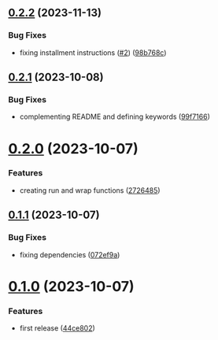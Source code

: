 ## [0.2.2](https://github.com/codibre/remembered-redis-semaphore/compare/v0.2.1...v0.2.2) (2023-11-13)


### Bug Fixes

* fixing installment instructions ([#2](https://github.com/codibre/remembered-redis-semaphore/issues/2)) ([98b768c](https://github.com/codibre/remembered-redis-semaphore/commit/98b768c94b83589b7d7db06cbe0f018111416e99))

## [0.2.1](https://github.com/codibre/remembered-redis-semaphore/compare/v0.2.0...v0.2.1) (2023-10-08)


### Bug Fixes

* complementing README and defining keywords ([99f7166](https://github.com/codibre/remembered-redis-semaphore/commit/99f7166bd34c592e6e44c0d454d52351c45b5a08))

# [0.2.0](https://github.com/codibre/remembered-redis-semaphore/compare/v0.1.1...v0.2.0) (2023-10-07)


### Features

* creating run and wrap functions ([2726485](https://github.com/codibre/remembered-redis-semaphore/commit/27264854e589baec8ad340d10f95ca481a612be9))

## [0.1.1](https://github.com/codibre/remembered-redis-semaphore/compare/v0.1.0...v0.1.1) (2023-10-07)


### Bug Fixes

* fixing dependencies ([072ef9a](https://github.com/codibre/remembered-redis-semaphore/commit/072ef9aca14366a7e98d336b913839781374e3ea))

# [0.1.0](https://github.com/codibre/remembered-redis-semaphore/compare/v0.0.0...v0.1.0) (2023-10-07)


### Features

* first release ([44ce802](https://github.com/codibre/remembered-redis-semaphore/commit/44ce8022ee9d40e0e9a2f357d97ab60e1b1c9865))
